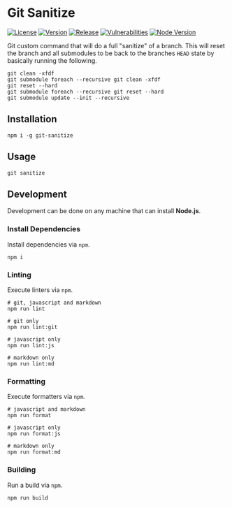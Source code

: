 # Git Sanitize

[![License][License Badge]](LICENSE)
[![Version][Version Badge]][Version Package]
[![Release][Release Badge]][Release Workflow]
[![Vulnerabilities][Vulnerabilities Badge]][Vulnerabilities Report]
[![Node Version][Node Version Badge]](package.json#L38)

Git custom command that will do a full "sanitize" of a branch. This will reset
the branch and all submodules to be back to the branches `HEAD` state by
basically running the following.

```console
git clean -xfdf
git submodule foreach --recursive git clean -xfdf
git reset --hard
git submodule foreach --recursive git reset --hard
git submodule update --init --recursive
```

## Installation

```console
npm i -g git-sanitize
```

## Usage

```console
git sanitize
```

## Development

Development can be done on any machine that can install **Node.js**.

### Install Dependencies

Install dependencies via `npm`.

```console
npm i
```

### Linting

Execute linters via `npm`.

```console
# git, javascript and markdown
npm run lint

# git only
npm run lint:git

# javascript only
npm run lint:js

# markdown only
npm run lint:md
```

### Formatting

Execute formatters via `npm`.

```console
# javascript and markdown
npm run format

# javascript only
npm run format:js

# markdown only
npm run format:md
```

### Building

Run a build via `npm`.

```console
npm run build
```

<!-- links -->
[License Badge]: https://img.shields.io/github/license/devpow112/git-sanitize?label=License
[Version Badge]: https://img.shields.io/npm/v/git-sanitize?label=Version
[Version Package]: https://www.npmjs.com/git-sanitize
[Node Version Badge]: https://img.shields.io/node/v/git-sanitize
[Release Badge]: https://github.com/devpow112/git-sanitize/actions/workflows/release.yml/badge.svg?branch=main
[Release Workflow]: https://github.com/devpow112/git-sanitize/actions/workflows/release.yml?query=branch%3Amain
[Vulnerabilities Badge]: https://img.shields.io/snyk/vulnerabilities/github/devpow112/git-sanitize?label=Vulnerabilities
[Vulnerabilities Report]: https://snyk.io/test/github/devpow112/git-sanitize
